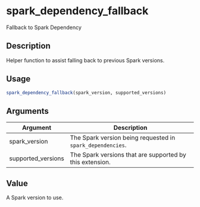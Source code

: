 # spark_dependency_fallback


Fallback to Spark Dependency




## Description

Helper function to assist falling back to previous Spark versions.





## Usage
```r
spark_dependency_fallback(spark_version, supported_versions)
```




## Arguments


Argument      |Description
------------- |----------------
spark_version | The Spark version being requested in ``spark_dependencies``.
supported_versions | The Spark versions that are supported by this extension.





## Value

A Spark version to use.





